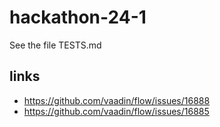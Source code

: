 # hackathon-24-1

See the file TESTS.md

## links
- https://github.com/vaadin/flow/issues/16888
- https://github.com/vaadin/flow/issues/16885
